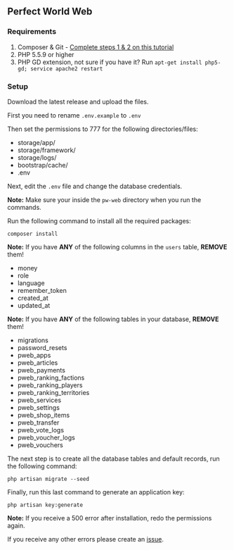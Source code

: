 ## Perfect World Web

### Requirements
1. Composer & Git - [Complete steps 1 & 2 on this tutorial](https://www.digitalocean.com/community/tutorials/how-to-install-and-use-composer-on-ubuntu-14-04)
2. PHP 5.5.9 or higher
3. PHP GD extension, not sure if you have it? Run `apt-get install php5-gd; service apache2 restart`

### Setup

Download the latest release and upload the files.

First you need to rename `.env.example` to `.env`

Then set the permissions to 777 for the following directories/files:

- storage/app/
- storage/framework/
- storage/logs/
- bootstrap/cache/
- .env

Next, edit the `.env` file and change the database credentials.

**Note:** Make sure your inside the `pw-web` directory when you run the commands.

Run the following command to install all the required packages:
````
composer install
````

**Note:** If you have **ANY** of the following columns in the `users` table, **REMOVE** them!
- money
- role
- language
- remember_token
- created_at
- updated_at

**Note:** If you have **ANY** of the following tables in your database, **REMOVE** them!
- migrations
- password_resets
- pweb_apps
- pweb_articles
- pweb_payments
- pweb_ranking_factions
- pweb_ranking_players
- pweb_ranking_territories
- pweb_services
- pweb_settings
- pweb_shop_items
- pweb_transfer
- pweb_vote_logs
- pweb_voucher_logs
- pweb_vouchers

The next step is to create all the database tables and default records, run the following command:
````
php artisan migrate --seed
````

Finally, run this last command to generate an application key:
````
php artisan key:generate
````

**Note:** If you receive a 500 error after installation, redo the permissions again.

If you receive any other errors please create an [issue](https://github.com/TeemoCell/PW-Control-Panel/issues).